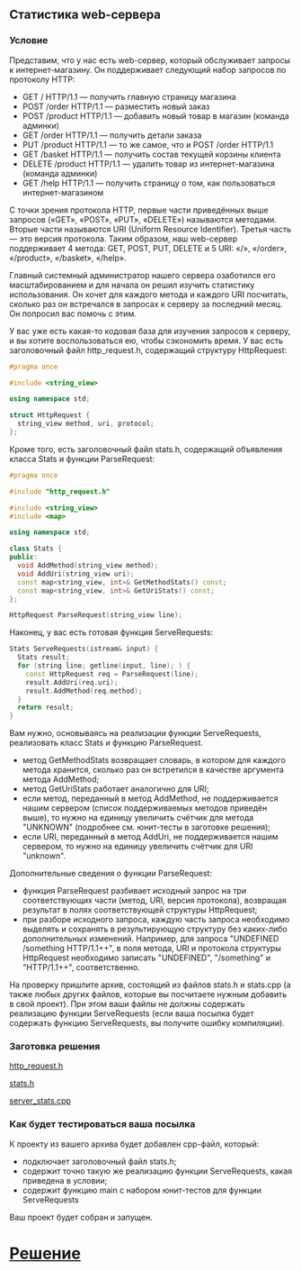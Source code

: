 ## Статистика web-сервера ##

### Условие ###

Представим, что у нас есть web-сервер, который обслуживает запросы к интернет-магазину. Он поддерживает следующий набор запросов по протоколу HTTP:

* GET / HTTP/1.1 — получить главную страницу магазина
* POST /order HTTP/1.1 — разместить новый заказ
* POST /product HTTP/1.1 — добавить новый товар в магазин (команда админки)
* GET /order HTTP/1.1 — получить детали заказа
* PUT /product HTTP/1.1 — то же самое, что и POST /order HTTP/1.1
* GET /basket HTTP/1.1 — получить состав текущей корзины клиента
* DELETE /product HTTP/1.1 — удалить товар из интернет-магазина (команда админки)
* GET /help HTTP/1.1 — получить страницу о том, как пользоваться интернет-магазином

С точки зрения протокола HTTP, первые части приведённых выше запросов («GET», «POST», «PUT», «DELETE») называются методами. Вторые части называются URI (Uniform Resource Identifier). Третья часть — это версия протокола. Таким образом, наш web-сервер поддерживает 4 метода: GET, POST, PUT, DELETE и 5 URI: «/», «/order», «/product», «/basket», «/help».

Главный системный администратор нашего сервера озаботился его масштабированием и для начала он решил изучить статистику использования. Он хочет для каждого метода и каждого URI посчитать, сколько раз он встречался в запросах к серверу за последний месяц. Он попросил вас помочь с этим.

У вас уже есть какая-то кодовая база для изучения запросов к серверу, и вы хотите воспользоваться ею, чтобы сэкономить время. У вас есть заголовочный файл http_request.h, содержащий структуру HttpRequest:

```cpp
#pragma once

#include <string_view>

using namespace std;

struct HttpRequest {
  string_view method, uri, protocol;
};
```

Кроме того, есть заголовочный файл stats.h, содержащий объявления класса Stats и функции ParseRequest:

```cpp
#pragma once

#include "http_request.h"

#include <string_view>
#include <map>

using namespace std;

class Stats {
public:
  void AddMethod(string_view method);
  void AddUri(string_view uri);
  const map<string_view, int>& GetMethodStats() const;
  const map<string_view, int>& GetUriStats() const;
};

HttpRequest ParseRequest(string_view line);
```

Наконец, у вас есть готовая функция ServeRequests:

```cpp
Stats ServeRequests(istream& input) {
  Stats result;
  for (string line; getline(input, line); ) {
    const HttpRequest req = ParseRequest(line);
    result.AddUri(req.uri);
    result.AddMethod(req.method);
  }
  return result;
}
```

Вам нужно, основываясь на реализации функции ServeRequests, реализовать класс Stats и функцию ParseRequest.

* метод GetMethodStats возвращает словарь, в котором для каждого метода хранится, сколько раз он встретился в качестве аргумента метода AddMethod;
* метод GetUriStats работает аналогично для URI;
* если метод, переданный в метод AddMethod, не поддерживается нашим сервером (список поддерживаемых методов приведён выше), то нужно на единицу увеличить счётчик для метода "UNKNOWN" (подробнее см. юнит-тесты в заготовке решения);
* если URI, переданный в метод AddUri, не поддерживается нашим сервером, то нужно на единицу увеличить счётчик для URI "unknown".

Дополнительные сведения о функции ParseRequest:

* функция ParseRequest разбивает исходный запрос на три соответствующих части (метод, URI, версия протокола), возвращая результат в полях соответствующей структуры HttpRequest;
* при разборе исходного запроса, каждую часть запроса необходимо выделять и сохранять в результирующую структуру без каких-либо дополнительных изменений. Например, для запроса "UNDEFINED /something HTTP/1.1++", в поля метода, URI и протокола структуры HttpRequest необходимо записать "UNDEFINED", "/something" и "HTTP/1.1++", соответственно.

На проверку пришлите архив, состоящий из файлов stats.h и stats.cpp (а также любых других файлов, которые вы посчитаете нужным добавить в свой проект). При этом ваши файлы не должны содержать реализацию функции ServeRequests (если ваша посылка будет содержать функцию ServeRequests, вы получите ошибку компиляции).

### Заготовка решения ###

[http_request.h](Source/http_request.h)

[stats.h](Source/stats.h)

[server_stats.cpp](Source/server_stats.cpp)

### Как будет тестироваться ваша посылка ###

К проекту из вашего архива будет добавлен cpp-файл, который:

* подключает заголовочный файл stats.h;
* содержит точно такую же реализацию функции ServeRequests, какая приведена в условии;
* содержит функцию main с набором юнит-тестов для функции ServeRequests

Ваш проект будет собран и запущен.

# [Решение](Solution/)
